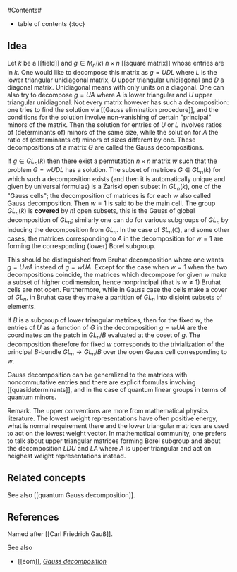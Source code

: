 
#Contents#
* table of contents
{:toc}

## Idea

Let $k$ be a [[field]] and $g\in M_n(k)$ $n\times n$ [[square matrix]] whose entries are in $k$. One would like to decompose this matrix as $g = U D L$ where $L$ is the lower triangular unidiagonal matrix, $U$ upper triangular unidiagonal and $D$ a diagonal matrix. Unidiagonal means with only units on a diagonal. One can also try to decompose $g = UA$ where $A$ is lower triangular and $U$ upper triangular unidiagonal. Not every matrix however has such a decomposition: one tries to find the solution via [[Gauss elimination procedure]], and the conditions for the solution involve non-vanishing of certain "principal" minors of the matrix. Then the solution for entries of $U$ or $L$ involves ratios of (determinants of) minors of the same size, while the solution for $A$ the ratio of (determinants of) minors of sizes different by one. These  decompositions of a matrix $G$ are called the Gauss decompositions.

If $g\in GL_n(k)$ then there exist a permutation $n\times n$ matrix $w$ such that the problem $G = wUDL$ has a solution. The subset of matrices $G\in GL_n(k)$ for which such a decomposition exists (and then it is automatically unique and given by universal formulas) is a Zariski open subset in $GL_n(k)$, one of the "Gauss cells"; the decomposition of matrices is for each $w$ also called Gauss decomposition. Then $w=1$ is said to be the main cell. The group $GL_n(k)$ is __covered__ by $n!$ open subsets, this is the Gauss of global decomposition of $GL_n$; similarly one can do for various subgroups of $GL_n$ by inducing the decomposition from $GL_n$. In the case of $SL_n(\mathbb{C})$, and some other cases, the matrices corresponding to $A$ in the decomposition for $w=1$ are forming the corresponding (lower) Borel subgroup.

This should be distinguished from Bruhat decomposition where one wants $g=UwA$ instead of $g=wUA$. Except for the case when $w=1$ when the two decompositions coincide, the matrices which decompose for given $w$ make a subset of higher codimension, hence nonprincipal (that is $w\neq 1$) Bruhat cells are not open. Furthermore, while in Gauss case  the cells make a cover of $GL_n$, in Bruhat case they make a partition of $GL_n$ into disjoint subsets of elements. 

If $B$ is a subgroup of lower triangular matrices, then for the fixed $w$, the entries of $U$ as a function of $G$ in the decomposition $g=wUA$ are the coordinates on the patch in $GL_n/B$ evaluated at the coset of $g$. The decomposition therefore for fixed $w$ corresponds to the trivialization of the principal $B$-bundle $GL_n\to GL_n/B$ over the open Gauss cell corresponding to $w$.

Gauss decomposition can be generalized to the matrices with noncommutative entries and there are explicit formulas involving [[quasideterminants]], and in the case of quantum linear groups in terms of quantum minors. 

Remark. The upper conventions are more from mathematical physics literature. The lowest weight representations have often positive energy, what is normal requirement there and the lower triangular matrices are used to act on the lowest weight vector. In mathematical community, one prefers to talk about upper triangular matrices forming Borel subgroup and about the decomposition $LDU$ and $LA$ where $A$ is upper triangular and act on heighest weight representations instead.

## Related concepts

See also [[quantum Gauss decomposition]].


## References

Named after [[Carl Friedrich Gauß]].

See also 

* [[eom]], _[Gauss decomposition](https://www.encyclopediaofmath.org/index.php/Gauss_decomposition)_